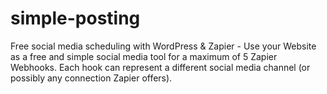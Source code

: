 # simple-posting
Free social media scheduling with WordPress &amp; Zapier - Use your Website as a free and simple social media tool for a maximum of 5 Zapier Webhooks. Each hook can represent a different social media channel (or possibly any connection Zapier offers).
